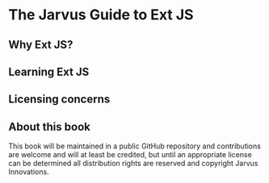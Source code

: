# The Jarvus Guide to Ext JS

## Why Ext JS?

## Learning Ext JS

## Licensing concerns

## About this book
This book will be maintained in a public GitHub repository and contributions are welcome and will at least be credited, but until an appropriate license can be determined all distribution rights are reserved and copyright Jarvus Innovations.